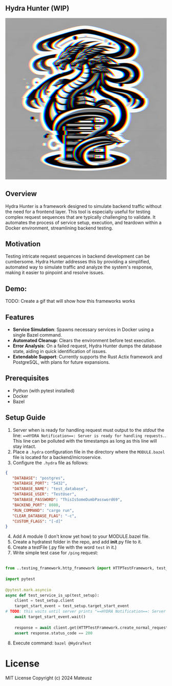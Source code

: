 ## Hydra Hunter (WIP)
![Alt text](.githubContent/HydraHunterLogo.png)

## Overview
Hydra Hunter is a framework designed to simulate backend traffic without the need for a frontend layer. This tool is especially useful for testing complex request sequences that are typically challenging to validate. It automates the process of service setup, execution, and teardown within a Docker environment, streamlining backend testing.

## Motivation
Testing intricate request sequences in backend development can be cumbersome. Hydra Hunter addresses this by providing a simplified, automated way to simulate traffic and analyze the system's response, making it easier to pinpoint and resolve issues.

## Demo:
TODO: Create a gif that will show how this frameworks works

## Features
- **Service Simulation**: Spawns necessary services in Docker using a single Bazel command.
- **Automated Cleanup**: Clears the environment before test execution.
- **Error Analysis**: On a failed request, Hydra Hunter dumps the database state, aiding in quick identification of issues.
- **Extendable Support**: Currently supports the Rust Actix framework and PostgreSQL, with plans for future expansions.

## Prerequisites
- Python (with pytest installed)
- Docker
- Bazel

## Setup Guide
1. Server when is ready for handling request must output to the *stdout* the line: `==HYDRA Notification==: Server is ready for handling requests.`.
This line can be polluted with the timestamps as long as this line will stay intact.
2. Place a `.hydra` configuration file in the directory where the `MODULE.bazel` file is located for a backend/microservice.
3. Configure the `.hydra` file as follows:

```json
{
   "DATABASE": "postgres",
   "DATABASE_PORT": "5432",
   "DATABASE_NAME": "test_database",
   "DATABASE_USER": "TestUser",
   "DATABASE_PASSWORD": "ThisIsSomeDumbPassword69",
   "BACKEND_PORT": 8080,
   "RUN_COMMAND": "cargo run",
   "CLEAR_DATABASE_FLAG": "-c",
   "CUSTOM_FLAGS": "[-d]"
}
```
4. Add A module (I don't know yet how) to your MODULE.bazel file.
5. Create a hydratest folder in the repo, and add __init__.py file to it.
6. Create a testFile (.py file with the word `test` in it.)
7. Write simple test case for `/ping` request:
```python

from ..testing_framework.http_framework import HTTPTestFramework, test_setup

import pytest

@pytest.mark.asyncio
async def test_service_is_up(test_setup):
    client = test_setup.client
    target_start_event = test_setup.target_start_event
# TODO: this waits until server prints "==HYDRA Notification==: Server is ready for handling requests." 
    await target_start_event.wait()

    response = await client.get(HTTPTestFramework.create_normal_request_route("ping"))
    assert response.status_code == 200

```
8. Execute command: `bazel @HydraTest`

# License

MIT License
Copyright (c) 2024 Mateusz

